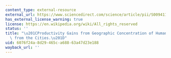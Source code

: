 ```yaml
---
content_type: external-resource
external_url: https://www.sciencedirect.com/science/article/pii/S0094119083710429
has_external_license_warning: true
license: https://en.wikipedia.org/wiki/All_rights_reserved
status: ''
title: "\u201CProductivity Gains from Geographic Concentration of Human Capital: Evidence\
  \ from the Cities.\u201D"
uid: 6076f24a-8d29-465c-a688-63a47d23e188
wayback_url: ''
---
```

